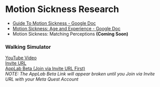 # Motion Sickness Research
* [Guide To Motion Sickness - Google Doc](https://docs.google.com/document/d/e/2PACX-1vQe9ovALwpzzemTj97FFigmz61Hqo8ERhvdECJCx2AmiaULwMf4icccNqwD9a8d6IsqRompdUX8QmtS/pub "Link")
* [Motion Sickness: Age and Experience - Google Doc](https://docs.google.com/document/d/19YFytgKm9uV4bf8o8m0E3g3nK-P-FLQHBfe74kACn7I/edit "Link")
* Motion Sickness: Matching Perceptions **(Coming Soon)**
  
  
### Walking Simulator
[YouTube Video](https://www.youtube.com/watch?v=mYyiv_fWQX0&list=PLtCV-3rgo36gouvLAEJzEdEW9aH_c7YKW&index=7 "Link")  
[Invite URL](https://www.meta.com/s/3mKE1bO5M "Join")  
[AppLab Beta (Join via Invite URL First)](https://www.meta.com/en-gb/experiences/5836841769681227 "Join via Invite URL")  
*NOTE: The AppLab Beta Link will appear broken until you Join via Invite URL with your Meta Quest Account*
